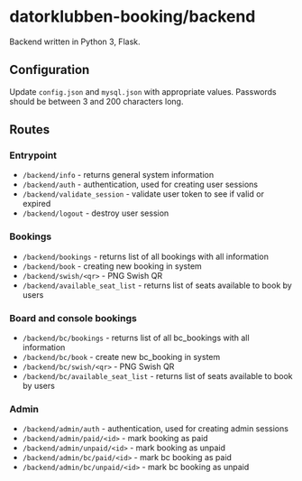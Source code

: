 # datorklubben-booking/backend

Backend written in Python 3, Flask.

## Configuration

Update `config.json` and `mysql.json` with appropriate values. Passwords should be between 3 and 200 characters long.

## Routes

### Entrypoint
* `/backend/info` - returns general system information
* `/backend/auth` - authentication, used for creating user sessions
* `/backend/validate_session` - validate user token to see if valid or expired
* `/backend/logout` - destroy user session

### Bookings
* `/backend/bookings` - returns list of all bookings with all information
* `/backend/book` - creating new booking in system
* `/backend/swish/<qr>` - PNG Swish QR
* `/backend/available_seat_list` - returns list of seats available to book by users

### Board and console bookings
* `/backend/bc/bookings` - returns list of all bc_bookings with all information
* `/backend/bc/book` - create new bc_booking in system
* `/backend/bc/swish/<qr>` - PNG Swish QR
* `/backend/bc/available_seat_list` - returns list of seats available to book by users

### Admin
* `/backend/admin/auth` - authentication, used for creating admin sessions
* `/backend/admin/paid/<id>` - mark booking as paid
* `/backend/admin/unpaid/<id>` - mark booking as unpaid
* `/backend/admin/bc/paid/<id>` - mark bc booking as paid
* `/backend/admin/bc/unpaid/<id>` - mark bc booking as unpaid